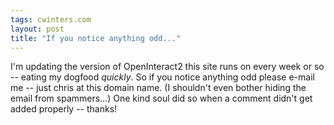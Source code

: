 ```yaml
---
tags: cwinters.com
layout: post
title: "If you notice anything odd..."
---
```




I'm updating the version of OpenInteract2 this site runs on every week or so -- eating my dogfood <em>quickly</em>. So if you notice anything odd please e-mail me -- just chris at this domain name. (I shouldn't even bother hiding the email from spammers...) One kind soul did so when a comment didn't get added properly -- thanks!


